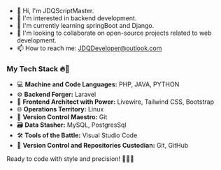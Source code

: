 - 👋 Hi, I'm JDQScriptMaster.
- 👀 I'm interested in backend development.
- 🌱 I'm currently learning springBoot and Django.
- 💞️ I'm looking to collaborate on open-source projects related to web development.
- 📫 How to reach me: JDQDeveloper@outlook.com
<!---
QuinDDev/QuinDDev is a ✨ special ✨ repository because its `README.md` (this file) appears on your GitHub profile.
You can click the Preview link to take a look at your changes.
--->
### My Tech Stack  🔥🚀

- 💻 **Machine and Code Languages:** PHP, JAVA, PYTHON
- ⚙️ **Backend Forger:** Laravel
- 🌈 **Frontend Architect with Power:** Livewire, Tailwind CSS, Bootstrap
- 🌐 **Operations Territory:** Linux
- 🧲 **Version Control Maestro:** Git
- 🗃️ **Data Stasher:** MySQL, PostgresSql
- 🛠️ **Tools of the Battle:** Visual Studio Code
- 🚀 **Version Control and Repositories Custodian:** Git, GitHub

Ready to code with style and precision! 💼💾💥
